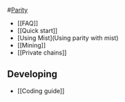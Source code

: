 #[Parity](Home)
- [[FAQ]]
- [[Quick start]]
- [Using Mist](Using parity with mist)
- [[Mining]]
- [[Private chains]]

## Developing
- [[Coding guide]]